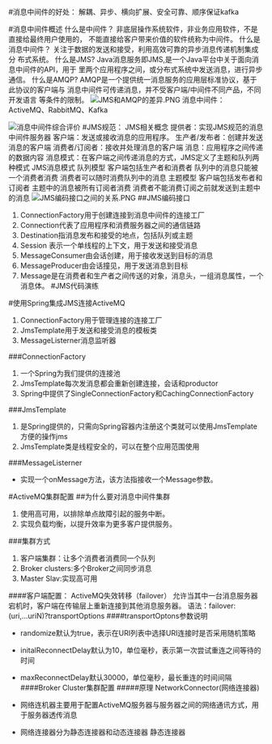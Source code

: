 #消息中间件的好处：
	解耦、异步、横向扩展、安全可靠、顺序保证kafka

#消息中间件概述
	什么是中间件？
		非底层操作系统软件，非业务应用软件，不是直接给最终用户使用的，
		不能直接给客户带来价值的软件统称为中间件。
	什么是消息中间件？
		关注于数据的发送和接受，利用高效可靠的异步消息传递机制集成分
		布式系统。
	什么是JMS?
		Java消息服务即JMS,是一个Java平台中关于面向消息中间件的API，用于
		里两个应用程序之间，或分布式系统中发送消息，进行异步通信。
	什么是AMQP?
		AMQP是一个提供统一消息服务的应用层标准协议，基于此协议的客户端与
		消息中间件可传递消息，并不受客户端/中间件不同产品，不同开发语言
		等条件的限制。
![JMS和AMQP的差异.PNG](https://i.imgur.com/lXTLd5J.png)
	消息中间件：
	ActiveMQ、RabbitMQ、Kafka

![消息中间件综合评价](https://i.imgur.com/HAgQfDK.png)
#JMS规范： 
	JMS相关概念
		提供者：实现JMS规范的消息中间件服务器
		客户端：发送或接收消息的应用程序。
		生产者/发布者：创建并发送消息的客户端
		消费者/订阅者：接收并处理消息的客户端
		消息：应用程序之间传递的数据内容
		消息模式：在客户端之间传递消息的方式，JMS定义了主题和队列两种模式
	JMS消息模式
		队列模型
			客户端包括生产者和消费者
			队列中的消息只能被一个消费者消费
			消费者可以随时消费队列中的消息
		主题模型
			客户端包括发布者和订阅者
			主题中的消息被所有订阅者消费
			消费者不能消费订阅之前就发送到主题中的消息
![JMS编码接口之间的关系.PNG](https://i.imgur.com/pxvCrvh.png)
##JMS编码接口
1. ConnectionFactory用于创建连接到消息中间件的连接工厂
2. Connection代表了应用程序和消费服务器之间的通信链路
3. Destination指消息发布和接受的地点，包括队列或主题
4. Session 表示一个单线程的上下文，用于发送和接受消息
5. MessageConsumer由会话创建，用于接收发送到目标的消息
6. MessageProducer由会话撞见，用于发送消息到目标
7. Message是在消费者和生产者之间传送的对象，消息头，一组消息属性，一个消息体。
#JMS代码演练

#使用Spring集成JMS连接ActiveMQ
	
1. ConnectionFactory用于管理连接的连接工厂
2. JmsTemplate用于发送和接受消息的模板类
3. MessageListerner消息监听器

###ConnectionFactory
1. 一个Spring为我们提供的连接池
2. JmsTemplate每次发消息都会重新创建连接，会话和productor
3. Spring中提供了SingleConnectionFactory和CachingConnectionFactory
		
###JmsTemplate
1. 是Spring提供的，只需向Spring容器内注册这个类就可以使用JmsTemplate方便的操作jms
2. JmsTemplate类是线程安全的，可以在整个应用范围使用

###MessageListerner


- 实现一个onMessage方法，该方法指接收一个Message参数。

#ActiveMQ集群配置
##为什么要对消息中间件集群
1. 使用高可用，以排除单点故障引起的服务中断。
2. 实现负载均衡，以提升效率为更多客户提供服务。

###集群方式
 
1. 客户端集群：让多个消费者消费同一个队列
2. Broker clusters:多个Broker之间同步消息
3. Master Slav:实现高可用

####客户端配置：
ActiveMQ失效转移（failover）
   允许当其中一台消息服务器宕机时，客户端在传输层上重新连接到其他消息服务器。
语法：failover:(uri,...uriN)?transportOptions
####transportOptons参数说明
- randomize默认为true，表示在URI列表中选择URI连接时是否采用随机策略
-  initalReconnectDelay默认为10，单位毫秒，表示第一次尝试重连之间等待的时间
-  maxReconnectDelay默认30000，单位毫秒，最长重连的时间间隔
####Broker Cluster集群配置
#####原理
NetworkConnector(网络连接器)

- 网络连机器主要用于配置ActiveMQ服务器与服务器之间的网络通讯方式，用于服务器透传消息
- 网络连接器分为静态连接器和动态连接器
静态连接器
		<networkConnectors>
			<networkConnector uri="static:(tcp://127.0.0.1:61617,tcp://127.0.0.1:61618)"/>
		<networkConnectors>
		
